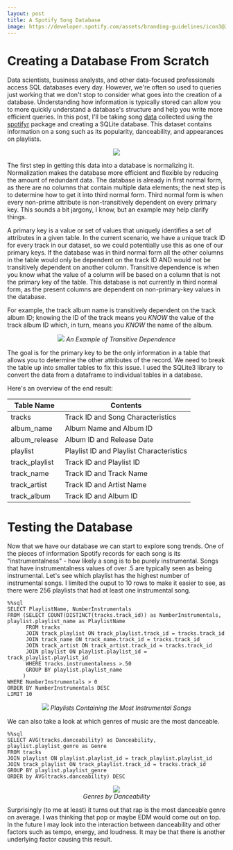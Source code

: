 ```yaml
---
layout: post
title: A Spotify Song Database
image: https://developer.spotify.com/assets/branding-guidelines/icon3@2x.png
---
```



# Creating a Database From Scratch

Data scientists, business analysts, and other data-focused professionals access SQL databases every day. However, we're often so used to queries just working that we don't stop to consider what goes into the creation of a database. Understanding how information is typically stored can allow you to more quickly understand a database's structure and help you write more efficient queries. In this post, I'll be taking song [data](https://github.com/rfordatascience/tidytuesday/blob/master/data/2020/2020-01-21/readme.md) collected using the [spotifyr](https://github.com/charlie86/spotifyr) package and creating a SQLite database. This dataset contains information on a song such as its popularity, danceability, and appearances on playlists.

<p align="center">
<img src ='https://miro.medium.com/proxy/0*dFLgSGmtLC07YQ-L.jpeg'/>
</p>

The first step in getting this data into a database is normalizing it. Normalization makes the database more efficient and flexible by reducing the amount of redundant data. The database is already in first normal form, as there are no columns that contain multiple data elements; the next step is to determine how to get it into third normal form. Third normal form is when every non-prime attribute is non-transitively dependent on every primary key. This sounds a bit jargony, I know, but an example may help clarify things.

A primary key is a value or set of values that uniquely identifies a set of attributes in a given table. In the current scenario, we have a unique track ID for every track in our dataset, so we could potentially use this as one of our primary keys. If the database was in third normal form all the other columns in the table would only be dependent on the track ID AND would not be transitively dependent on another column. Transitive dependence is when you know what the value of a column will be based on a column that is not the primary key of the table. This database is not currently in third normal form, as the present columns are dependent on non-primary-key values in the database. 

For example, the track album name is transitively dependent on the track album ID; knowing the ID of the track means you *KNOW* the value of the track album ID which, in turn, means you *KNOW* the name of the album. 

<p align="center">
<img src ='https://github.com/joekrinke15/JoeKrinke15.github.io/blob/master/img/albuminfo.PNG?raw=true'/>
  <em>An Example of Transitive Dependence</em>
</p>



The goal is for the primary key to be the only information in a table that allows you to determine the other attributes of the record. We need to break the table up into smaller tables to fix this issue. I used the SQLite3 library to convert the data from a dataframe to individual tables in a database. 

Here's an overview of the end result: 

<center>
<table class="tg">
<thead>
  <tr>
    <th class="tg-0pky">Table Name</th>
    <th class="tg-0pky">Contents</th>
  </tr>
</thead>
<tbody>
  <tr>
    <td class="tg-0pky">tracks</td>
    <td class="tg-0pky">Track ID and Song Characteristics</td>
  </tr>
  <tr>
    <td class="tg-0pky">album_name</td>
    <td class="tg-0pky">Album Name and Album ID</td>
  </tr>
  <tr>
    <td class="tg-0pky">album_release</td>
    <td class="tg-0pky">Album ID and Release Date</td>
  </tr>
  <tr>
    <td class="tg-0lax">playlist</td>
    <td class="tg-0lax">Playlist ID and Playlist Characteristics</td>
  </tr>
  <tr>
    <td class="tg-0lax">track_playlist</td>
    <td class="tg-0lax">Track ID and Playlist ID</td>
  </tr>
  <tr>
    <td class="tg-0lax">track_name</td>
    <td class="tg-0lax">Track ID and Track Name</td>
  </tr>
  <tr>
    <td class="tg-0lax">track_artist</td>
    <td class="tg-0lax">Track ID and Artist Name</td>
  </tr>
  <tr>
    <td class="tg-0lax">track_album</td>
    <td class="tg-0lax">Track ID and Album ID</td>
  </tr>
</tbody>
</table>
</center>

# Testing the Database

Now that we have our database we can start to explore song trends. One of the pieces of information Spotify records for each song is its "instrumentalness" - how likely a song is to be purely instrumental. Songs that have instrumentalness values of over .5 are typically seen as being instrumental. Let's see which playlist has the highest number of instrumental songs. I limited the ouput to 10 rows to make it easier to see, as there were 256 playlists that had at least one instrumental song. 

```python3
%%sql 
SELECT PlaylistName, NumberInstrumentals
FROM (SELECT COUNT(DISTINCT(tracks.track_id)) as NumberInstrumentals, playlist.playlist_name as PlaylistName
      FROM tracks
      JOIN track_playlist ON track_playlist.track_id = tracks.track_id
      JOIN track_name ON track_name.track_id = tracks.track_id
      JOIN track_artist ON track_artist.track_id = tracks.track_id
      JOIN playlist ON playlist.playlist_id = track_playlist.playlist_id
      WHERE tracks.instrumentalness >.50
      GROUP BY playlist.playlist_name
     )
WHERE NumberInstrumentals > 0
ORDER BY NumberInstrumentals DESC
LIMIT 10

```
<p align="center">
<img src ='https://github.com/joekrinke15/JoeKrinke15.github.io/blob/master/img/NumberInstrumentals.PNG?raw=true'/>
  <em>Playlists Containing the Most Instrumental Songs</em>
</p>

We can also take a look at which genres of music are the most danceable. 
```python3
%%sql
SELECT AVG(tracks.danceability) as Danceability, playlist.playlist_genre as Genre
FROM tracks
JOIN playlist ON playlist.playlist_id = track_playlist.playlist_id
JOIN track_playlist ON track_playlist.track_id = tracks.track_id
GROUP BY playlist.playlist_genre
ORDER by AVG(tracks.danceability) DESC
```

<p align="center">
<img src ='https://raw.githubusercontent.com/joekrinke15/JoeKrinke15.github.io/master/img/Danceability.PNG'/>
<br>
<em>Genres by Danceability</em>
</p>

Surprisingly (to me at least) it turns out that rap is the most danceable genre on average. I was thinking that pop or maybe EDM would come out on top. In the future I may look into the interaction between danceability and other factors such as tempo, energy, and loudness. It may be that there is another underlying factor causing this result. 
